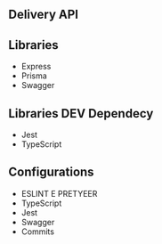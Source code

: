 ## Delivery API

## Libraries
- Express
- Prisma
- Swagger

## Libraries DEV Dependecy
- Jest
- TypeScript

## Configurations

- ESLINT E PRETYEER
- TypeScript
- Jest
- Swagger
- Commits
